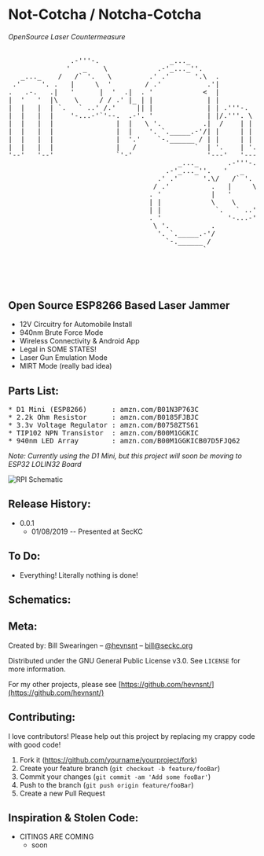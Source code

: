 # Not-Cotcha / Notcha-Cotcha 
###### OpenSource Laser Countermeasure


<pre>
               .-'''-.                 _..._                           
              '   _    \            .-'_..._''.                        
   _..._    /   /` '.   \         .' .'      '.\  .                    
 .'     '. .   |     \  '        / .'           .'|                    
.   .-.   .|   '      |  '  .|  . '            <  |                    
|  '   '  |\    \     / / .' |_ | |             | |             __     
|  |   |  | `.   ` ..' /.'     || |             | | .'''-.   .:--.'.   
|  |   |  |    '-...-'`'--.  .-'. '             | |/.'''. \ / |   \ |  
|  |   |  |               |  |   \ '.          .|  /    | | `" __ | |  
|  |   |  |               |  |    '. `._____.-'/| |     | |  .'.''| |  
|  |   |  |               |  '.'    `-.______ / | |     | | / /   | |_ 
|  |   |  |               |   /              `  | '.    | '.\ \._,\ '/ 
'--'   '--'               `'-'                  '---'   '---'`--'  `"  
                                         _..._       .-'''-.                 _..._                           
                                      .-'_..._''.   '   _    \            .-'_..._''.                        
                                    .' .'      '.\/   /` '.   \         .' .'      '.\  .                    
                                   / .'          .   |     \  '        / .'           .'|                    
                                  . '            |   '      |  '  .|  . '            <  |                    
                                  | |            \    \     / / .' |_ | |             | |             __     
                                  | |             `.   ` ..' /.'     || |             | | .'''-.   .:--.'.   
                                  . '                '-...-'`'--.  .-'. '             | |/.'''. \ / |   \ |  
                                   \ '.          .              |  |   \ '.          .|  /    | | `" __ | |  
                                    '. `._____.-'/              |  |    '. `._____.-'/| |     | |  .'.''| |  
                                      `-.______ /               |  '.'    `-.______ / | |     | | / /   | |_ 
                                               `                |   /              `  | '.    | '.\ \._,\ '/ 
                                                                `'-'                  '---'   '---'`--'  `"  

                                                
    
</pre>

## Open Source ESP8266 Based Laser Jammer
* 12V Circuitry for Automobile Install
* 940nm Brute Force Mode
* Wireless Connectivity & Android App
* Legal in SOME STATES!
* Laser Gun Emulation Mode
* MIRT Mode (really bad idea)


## Parts List:
<pre>
* D1 Mini (ESP8266)      : amzn.com/B01N3P763C  
* 2.2k Ohm Resistor      : amzn.com/B0185FJBJC
* 3.3v Voltage Regulator : amzn.com/B0758ZTS61
* TIP102 NPN Transistor  : amzn.com/B00M1GGKIC
* 940nm LED Array        : amzn.com/B00M1GGKICB07D5FJQ62
</pre>

*Note: Currently using the D1 Mini, but this project will soon be moving to ESP32 LOLIN32 Board*

![RPI Schematic](https://github.com/hevnsnt/NOTCHACOTCHA/blob/master/images/schematic.png "RPI Schematic")


## Release History:

* 0.0.1
    * 01/08/2019 -- Presented at SecKC

## To Do:
* Everything! Literally nothing is done!

## Schematics:


## Meta:
Created by: Bill Swearingen – [@hevnsnt](https://twitter.com/hevnsnt) – bill@seckc.org

Distributed under the GNU General Public License v3.0. See ``LICENSE`` for more information.

For my other projects, please see [https://github.com/hevnsnt/](https://github.com/hevnsnt/)

## Contributing:
I love contributors! Please help out this project by replacing my crappy code with good code!

1. Fork it (<https://github.com/yourname/yourproject/fork>)
2. Create your feature branch (`git checkout -b feature/fooBar`)
3. Commit your changes (`git commit -am 'Add some fooBar'`)
4. Push to the branch (`git push origin feature/fooBar`)
5. Create a new Pull Request

## Inspiration & Stolen Code:
* CITINGS ARE COMING
	* soon